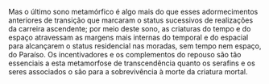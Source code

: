 ﻿Mas o último sono metamórfico é algo mais do que esses adormecimentos anteriores de transição que marcaram o status sucessivos de realizações da carreira ascendente; por meio deste sono,  as criaturas do tempo e do espaço atravessam as margens mais internas do temporal e do espacial para alcançarem o status residencial nas moradas, sem tempo nem espaço, do Paraíso. Os incentivadores e os complementos do repouso são tão essenciais a esta metamorfose de transcendência quanto os serafins e os seres associados o são para a sobrevivência à morte da criatura mortal.